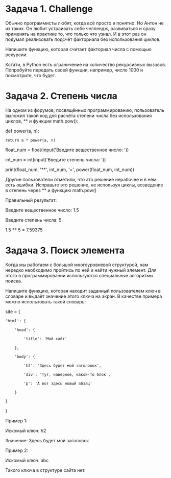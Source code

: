 # Задача 1. Challenge

Обычно программисты любят, когда всё просто и понятно. Но Антон не из таких. Он любит устраивать себе челлендж, развиваться и сразу применять на практике то, что только что узнал. И в этот раз он подумал реализовать подсчёт факториала без использования циклов.

Напишите функцию, которая считает факториал числа с помощью рекурсии.

Кстати, в Python есть ограничение на количество рекурсивных вызовов. Попробуйте передать своей функции, например, число 1000 и посмотрите, что будет.



# Задача 2. Степень числа

На одном из форумов, посвящённых программированию, пользователь выложил такой код для расчёта степени числа без использования циклов, ** и функции math.pow():

 

def power(a, n):

    return a * power(a, n)

 

float_num = float(input('Введите вещественное число: '))

int_num = int(input('Введите степень числа: '))

print(float_num, '**', int_num, '=', power(float_num, int_num))

 

Другие пользователи отметили, что это решение нерабочее и в нём есть ошибки. Исправьте это решение, не используя циклы, возведение в степень через ** и функцию math.pow()

 

Правильный результат:

Введите вещественное число: 1.5

Введите степень числа: 5

1.5 ** 5 = 7.59375



# Задача 3. Поиск элемента

Когда мы работаем с большой многоуровневой структурой, нам нередко необходимо пройтись по ней и найти нужный элемент. Для этого в программировании используются специальные алгоритмы поиска.

Напишите функцию, которая находит заданный пользователем ключ в словаре и выдаёт значение этого ключа на экран. В качестве примера можно использовать такой словарь:

site = {

    'html': {

        'head': {

            'title': 'Мой сайт'

        },

        'body': {

            'h2': 'Здесь будет мой заголовок',

            'div': 'Тут, наверное, какой-то блок',

            'p': 'А вот здесь новый абзац'

        }

    }

}

 

Пример 1:

Искомый ключ: h2

 

Значение: Здесь будет мой заголовок

 

Пример 2:

Искомый ключ: abc

 

Такого ключа в структуре сайта нет.

